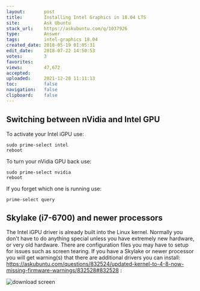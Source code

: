 ```yaml
---
layout:       post
title:        Installing Intel Graphics in 18.04 LTS
site:         Ask Ubuntu
stack_url:    https://askubuntu.com/q/1037926
type:         Answer
tags:         intel-graphics 18.04
created_date: 2018-05-19 01:05:31
edit_date:    2018-07-22 14:50:53
votes:        3
favorites:    
views:        47,672
accepted:     
uploaded:     2021-12-28 11:11:13
toc:          false
navigation:   false
clipboard:    false
---
```


## Switching between nVidia and Intel GPU

To activate your Intel iGPU use:

``` 
sudo prime-select intel
reboot

```

To turn your nVidia GPU back use:

``` 
sudo prime-select nvidia
reboot

```

If you forget which one is running use:

``` 
prime-select query

```


## Skylake (i7-6700) and newer processors

The Intel iGPU driver is already built into the Linux kernel. Normally you don't have to do anything special unless you have extremely new hardware, or very old hardware. There are configuration files you may have to setup for issues such as screen tearing. If you have a Skylake or newer processor you will get warning(s) that there are additional drivers you can install: https://askubuntu.com/questions/832524/updated-kernel-to-4-8-now-missing-firmware-warnings/832528#832528 :

![download screen][1]


  [1]: https://i.stack.imgur.com/PzEm6.png
